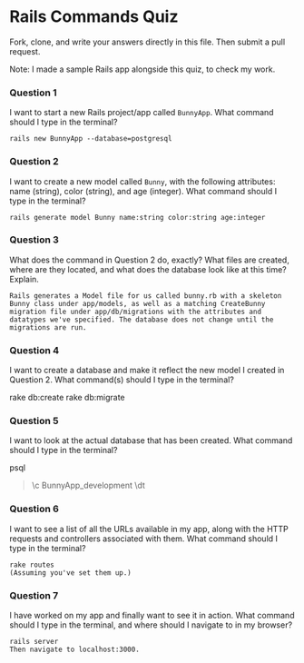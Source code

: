 # Rails Commands Quiz

Fork, clone, and write your answers directly in this file. Then submit a pull request.

  Note: I made a sample Rails app alongside this quiz, to check my work.

### Question 1

I want to start a new Rails project/app called `BunnyApp`. What command should I type in the terminal?

    rails new BunnyApp --database=postgresql

### Question 2

I want to create a new model called `Bunny`, with the following attributes: name (string), color (string), and age (integer). What command should I type in the terminal?

    rails generate model Bunny name:string color:string age:integer

### Question 3

What does the command in Question 2 do, exactly? What files are created, where are they located, and what does the database look like at this time? Explain.

    Rails generates a Model file for us called bunny.rb with a skeleton Bunny class under app/models, as well as a matching CreateBunny migration file under app/db/migrations with the attributes and datatypes we've specified. The database does not change until the migrations are run.

### Question 4

I want to create a database and make it reflect the new model I created in Question 2. What command(s) should I type in the terminal?

  rake db:create
  rake db:migrate

### Question 5

I want to look at the actual database that has been created. What command should I type in the terminal?

  psql
  > \c BunnyApp_development
  > \dt

### Question 6

I want to see a list of all the URLs available in my app, along with the HTTP requests and controllers associated with them. What command should I type in the terminal?

    rake routes
    (Assuming you've set them up.)

### Question 7

I have worked on my app and finally want to see it in action. What command should I type in the terminal, and where should I navigate to in my browser?

    rails server
    Then navigate to localhost:3000.
